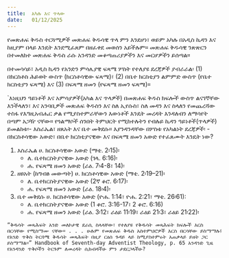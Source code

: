 ```yaml
---
title:  አካሉ እና ጥላው
date:   01/12/2025
---
```


የመጽሐፍ ቅዱስ ተርጓሚዎች መጽሐፍ ቅዱሳዊ ጥላ ምን እንደሆነ፣ ወይም አካሉ በአዲስ ኪዳን እና ከዚያም በላይ እንዴት እንደሚፈጸም በዘፈቀደ መወሰን አይችሉም። መጽሐፍ ቅዱሳዊ ንጽጽርን በተመለከተ መጽሐፍ ቅዱስ ራሱ አንዳንድ መቆጣጠሪያዎችን እና መርሆዎችን ይሰጣል።

በተመሳሳይ፣ አዲስ ኪዳን የአንድን ምሳሌያዊ ፍጻሜ ሦስት የተለያዩ ደረጃዎች ያብራራል፡ (1) በክርስቶስ ሕይወት ውስጥ (ክርስቶሳዊው ፍጻሜ)፣ (2) በቤተ ክርስቲያን ልምምድ ውስጥ (የቤተ ክርስቲያን ፍጻሜ) እና (3) በፍጻሜ ዘመን (የፍጻሜ ዘመን ፍጻሜ)።

`እነዚህን ዓይነቶች እና አምሳያዎች(አካል እና ጥላዎች) በመጽሐፍ ቅዱስ ክፍሎች ውስጥ ልናገኛቸው እንችላለን፣ እና አንባቢዎች መጽሐፍ ቅዱስን እና ስለ ኢየሱስ፣ ስለ መዳን እና ስላለን የመጨረሻው ተስፋ የእግዚአብሔር ቃል የሚያስተምራቸውን እውነቶች እንዴት መረዳት እንዳለብን ለማሳየት በጣም አጋዥ ናቸው። የጎልማሶች ሰንበት ትምህርት የሚከተሉትን የብሉይ ኪዳን ዓይነቶች(ጥላዎች) ይመልከቱ፡- እስራኤል፣ ዘጸአት እና ቤተ መቅደሱ። እያንዳንዳቸው በሦስቱ የአካልነት ደረጃዎች፡ - በክርስቶሳዊው አውድ፣ በቤተ ክርስቲያናዊው እና በፍጻሜ ዘመን አውድ የተፈጸሙት እንዴት ነው?

1. እስራኤል ሀ. ክርስቶሳዊው አውድ (ማቴ. 2፡15)፡
    - ለ\. ቤተክርስትያናዊው አውድ (ገላ. 6:16)፡
    - ሐ\. የፍጻሜ ዘመን አውድ (ራዕ. 7፡4-8፣ 14)፡
2. ዘፀአት (ከግብፅ መውጣት) ሀ. ክርስቶሳዊው አውድ (ማቴ. 2፡19–21)፡
    - ለ\. ቤተክርስትያናዊው አውድ (2ኛ ቆሮ. 6፡17)፡
    - ሐ\. የፍጻሜ ዘመን አውድ (ራዕ. 18፡4)፡
3. ቤተ መቅደሱ ሀ. ክርስቶሳዊው አውድ (ዮሐ. 1:14፣ ዮሐ. 2:21፣ ማቴ. 26፡61):
    - ለ\. ቤተክርስትያናዊው አውድ (1 ቆሮ. 3:16-17፣ 2 ቆሮ. 6:16)
    - ሐ\. የፍጻሜ ዘመን አውድ (ራዕ. 3፡12፣ ራዕይ 11፡19፣ ራዕይ 21፡3፣ ራዕይ 21፡22)፡

`“ቅዱሳት መጻሕፍት አንድ መለኮታዊ ደራሲ ስላላቸው፣ የተለያዩ የቅዱሳት መጻሕፍት ክፍሎች እርስ በርሳቸው የሚስማሙ ናቸው። . . . ሁሉም የመጽሐፍ ቅዱስ አስተምህሮዎች እርስ በርሳቸው ይስማማሉ፤ የአንድ ጥቅስ ትርጓሜ ቅዱሳት መጻሕፍት በዚያ ርዕሰ ጉዳይ ላይ ከሚያስተምሩት አጠቃላይ ይዘት ጋር ይስማማል።” Handbook of Seventh-day Adventist Theology, p. 65 አንዳንድ ጊዜ የአንዳንድ ጥቅሶችን ትርጉም ለመረዳት ሲከብዳችሁ ምን ታደርጋላችሁ?`